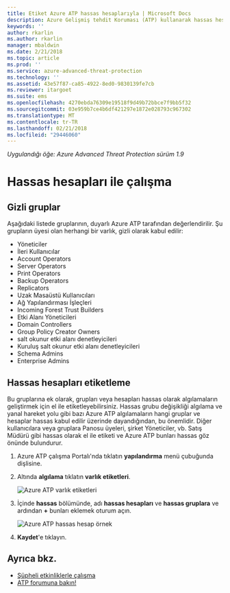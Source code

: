 ```yaml
---
title: Etiket Azure ATP hassas hesaplarıyla | Microsoft Docs
description: Azure Gelişmiş tehdit Koruması (ATP) kullanarak hassas hesapları etiketi açıklar
keywords: ''
author: rkarlin
ms.author: rkarlin
manager: mbaldwin
ms.date: 2/21/2018
ms.topic: article
ms.prod: ''
ms.service: azure-advanced-threat-protection
ms.technology: ''
ms.assetid: 43e57f87-ca85-4922-8ed0-9830139fe7cb
ms.reviewer: itargoet
ms.suite: ems
ms.openlocfilehash: 4270ebda76309e19518f9d49b72bbce7f9bb5f32
ms.sourcegitcommit: 03e959b7ce4b6df421297e1872e028793c967302
ms.translationtype: MT
ms.contentlocale: tr-TR
ms.lasthandoff: 02/21/2018
ms.locfileid: "29446060"
---
```

*Uygulandığı öğe: Azure Advanced Threat Protection sürüm 1.9*



# <a name="working-with-sensitive-accounts"></a>Hassas hesapları ile çalışma

## <a name="sensitive-groups"></a>Gizli gruplar

Aşağıdaki listede gruplarının, duyarlı Azure ATP tarafından değerlendirilir. Şu grupların üyesi olan herhangi bir varlık, gizli olarak kabul edilir:

-   Yöneticiler
-   İleri Kullanıcılar
-   Account Operators
-   Server Operators
-   Print Operators
-   Backup Operators
-   Replicators
-   Uzak Masaüstü Kullanıcıları 
-   Ağ Yapılandırması İşleçleri 
-   Incoming Forest Trust Builders
-   Etki Alanı Yöneticileri
-   Domain Controllers
-   Group Policy Creator Owners 
-   salt okunur etki alanı denetleyicileri 
-   Kuruluş salt okunur etki alanı denetleyicileri 
-   Schema Admins 
-   Enterprise Admins


## <a name="tagging-sensitive-accounts"></a>Hassas hesapları etiketleme

Bu gruplarına ek olarak, grupları veya hesapları hassas olarak algılamaların geliştirmek için el ile etiketleyebilirsiniz. Hassas grubu değişikliği algılama ve yanal hareket yolu gibi bazı Azure ATP algılamaların hangi gruplar ve hesaplar hassas kabul edilir üzerinde dayandığından, bu önemlidir. Diğer kullanıcılara veya gruplara Panosu üyeleri, şirket Yöneticiler, vb. Satış Müdürü gibi hassas olarak el ile etiketi ve Azure ATP bunları hassas göz önünde bulundurur.

1.  Azure ATP çalışma Portalı'nda tıklatın **yapılandırma** menü çubuğunda dişlisine.

2.  Altında **algılama** tıklatın **varlık etiketleri**.

    ![Azure ATP varlık etiketleri](media/entity-tags.png)

3.  İçinde **hassas** bölümünde, adı **hassas hesapları** ve **hassas gruplara** ve ardından  **+**  bunları eklemek oturum açın.

    ![Azure ATP hassas hesap örnek](media/sensitive-account-sample.png)

4. **Kaydet**'e tıklayın.

    
## <a name="see-also"></a>Ayrıca bkz.

- [Şüpheli etkinliklerle çalışma](working-with-suspicious-activities.md)
- [ATP forumuna bakın!](https://aka.ms/azureatpcommunity)